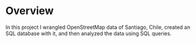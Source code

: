 # Overview  

In this project I wrangled OpenStreetMap data of Santiago, Chile, created an SQL database with it, and then analyzed the data
using SQL queries.
